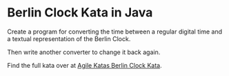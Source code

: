 # Berlin Clock Kata in Java

Create a program for converting the time between a regular digital time and a textual representation of the Berlin Clock.

Then write another converter to change it back again.

Find the full kata over at [Agile Katas Berlin Clock Kata](http://agilekatas.co.uk/katas/BerlinClock-Kata).
